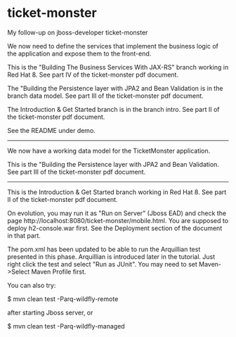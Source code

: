 # ticket-monster
My follow-up on jboss-developer ticket-monster

We now need to define the services that implement the business logic of the application and expose them to the front-end.

This is the "Building The Business Services With JAX-RS" branch working in Red Hat 8. See part IV of the ticket-monster pdf document.

The "Building the Persistence layer with JPA2 and Bean Validation is in the branch data model. See part III of the ticket-monster pdf document.

The Introduction & Get Started branch is in the branch intro. See part II of the ticket-monster pdf document.

See the README under demo.

---------------------------------
We now have a working data model for the TicketMonster application.

This is the "Building the Persistence layer with JPA2 and Bean Validation. See part III of the ticket-monster pdf document.

---------------------------------

This is the Introduction & Get Started branch working in Red Hat 8. See part II of the ticket-monster pdf document.

On evolution, you may run it as "Run on Server" (Jboss EAD) and check the page http://localhost:8080/ticket-monster/mobile.html. You are supposed to deploy h2-console.war first. See the Deployment section of the document in that part.

The pom.xml has been updated to be able to run the Arquillian test presented in this phase. Arquillian is introduced later in the tutorial. Just right click the test and select "Run as JUnit". You may need to set Maven->Select Maven Profile first.

You can also try:

$ mvn clean test -Parq-wildfly-remote

after starting Jboss server, or 

$ mvn clean test -Parq-wildfly-managed
